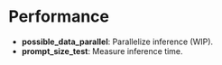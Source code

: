 # Performance
* **possible_data_parallel**: Parallelize inference (WIP).
* **prompt_size_test**: Measure inference time.
